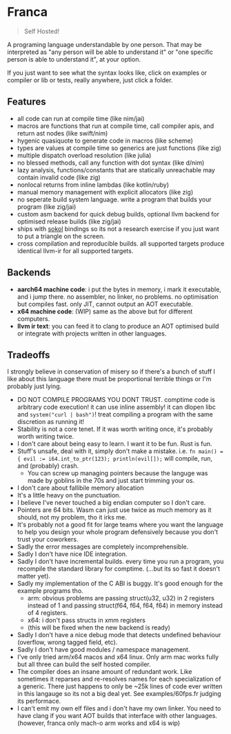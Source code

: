 # Franca

> Self Hosted!

A programing language understandable by one person.
That may be interpreted as "any person will be able to understand it" or "one specific person is able to understand it", at your option.

If you just want to see what the syntax looks like, click on examples or compiler or lib or tests, really anywhere, just click a folder.

## Features

- all code can run at compile time (like nim/jai)
- macros are functions that run at compile time, call compiler apis, and return ast nodes (like swift/nim)
- hygenic quasiquote to generate code in macros (like scheme)
- types are values at compile time so generics are just functions (like zig)
- multiple dispatch overload resolution (like julia)
- no blessed methods, call any function with dot syntax (like d/nim)
- lazy analysis, functions/constants that are statically unreachable may contain invalid code (like zig)
- nonlocal returns from inline lambdas (like kotlin/ruby)
- manual memory management with explicit allocators (like zig)
- no seperate build system language. write a program that builds your program (like zig/jai)
- custom asm backend for quick debug builds, optional llvm backend for optimised release builds (like zig/jai)
- ships with [sokol](https://github.com/floooh/sokol) bindings so its not a research exercise if you just want to put a triangle on the screen.
- cross compilation and reproducible builds. all supported targets produce identical llvm-ir for all supported targets.

## Backends

- **aarch64 machine code**: i put the bytes in memory, i mark it executable, and i jump there. no assembler, no linker, no problems.
  no optimisation but compiles fast. only JIT, cannot output an AOT executable.
- **x64 machine code**: (WIP) same as the above but for different computers.
- **llvm ir text**: you can feed it to clang to produce an AOT optimised build or integrate with projects written in other languages.

## Tradeoffs

I strongly believe in conservation of misery so if there's a bunch of stuff I like about this language
there must be proportional terrible things or I'm probably just lying.

- DO NOT COMPILE PROGRAMS YOU DONT TRUST. comptime code is arbitrary code execution!
  it can use inline assembly! it can dlopen libc and `system("curl | bash")`!
  treat compiling a program with the same discretion as running it!
- Stability is not a core tenet. If it was worth writing once, it's probably worth writing twice.
- I don't care about being easy to learn. I want it to be fun. Rust is fun.
- Stuff's unsafe, deal with it, simply don't make a mistake. i.e. `fn main() = { evil := i64.int_to_ptr(123); println(evil[]);` will compile, run, and (probably) crash.
  - You can screw up managing pointers because the languge was made by goblins in the 70s and just start trimming your os.
- I don't care about fallibile memory allocation
- It's a little heavy on the punctuation.
- I believe I've never touched a big endian computer so I don't care.
- Pointers are 64 bits. Wasm can just use twice as much memory as it should, not my problem, tho it irks me.
- It's probably not a good fit for large teams where you want the language to help you design your whole program defensively because you don't trust your coworkers.
- Sadly the error messages are completely incomprehensible.
- Sadly I don't have nice IDE integration.
- Sadly I don't have incremental builds. every time you run a program, you recompile the standard library for comptime. (...but its so fast it doesn't matter yet).
- Sadly my implementation of the C ABI is buggy. It's good enough for the example programs tho.
  - arm: obvious problems are passing struct(u32, u32) in 2 registers instead of 1 and passing struct(f64, f64, f64, f64) in memory instead of 4 registers.
  - x64: i don't pass structs in xmm registers
  - (this will be fixed when the new backend is ready)
- Sadly I don't have a nice debug mode that detects undefined behaviour (overflow, wrong tagged field, etc).
- Sadly I don't have good modules / namespace management.
- I've only tried arm/x64 macos and x64 linux. Only arm mac works fully but all three can build the self hosted compiler.
- The compiler does an insane amount of redundant work.
  Like sometimes it reparses and re-resolves names for each specialization of a generic.
  There just happens to only be ~25k lines of code ever written in this langauge so its not a big deal yet.
  See examples/60fps.fr judging its performace.
- I can't emit my own elf files and i don't have my own linker.
  You need to have clang if you want AOT builds that interface with other languages.
  (however, franca only mach-o arm works and x64 is wip)
